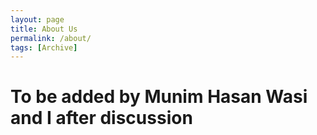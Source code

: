 ```yaml
---
layout: page
title: About Us
permalink: /about/
tags: [Archive]
---
```


# To be added by Munim Hasan Wasi and I after discussion